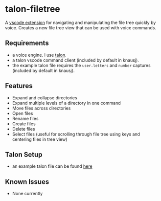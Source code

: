 # talon-filetree

A [vscode extension](https://marketplace.visualstudio.com/items?itemName=PaulSchaaf.talon-filetree) for navigating and manipulating the file tree quickly by voice.
Creates a new file tree view that can be used with voice commands.

## Requirements

-   a voice engine. I use [talon](https://talonvoice.com/).
-   a talon vscode command client (included by default in knausj).
-   the example talon file requires the `user.letters` and `number` captures (included by default in knausj).

## Features

-   Expand and collapse directories
-   Expand multiple levels of a directory in one command
-   Move files across directories
-   Open files
-   Rename files
-   Create files
-   Delete files
-   Select files (useful for scrolling through file tree using keys and centering files in tree view)

## Talon Setup

-   an example talon file can be found [here](./tree.talon)

## Known Issues

- None currently
